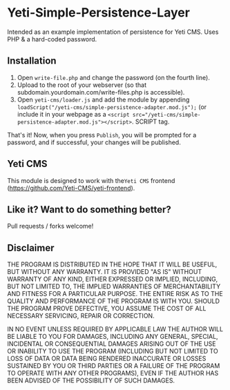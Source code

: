 # Yeti-Simple-Persistence-Layer
Intended as an example implementation of persistence for Yeti CMS. Uses PHP &amp; a hard-coded password.

## Installation
1. Open `write-file.php` and change the password (on the fourth line).
2. Upload to the root of your webserver (so that subdomain.yourdomain.com/write-files.php is accessible).
3. Open `yeti-cms/loader.js` and add the module by appending `loadScript("/yeti-cms/simple-persistence-adapter.mod.js");` (or include it in your webpage as a `<script src="/yeti-cms/simple-persistence-adapter.mod.js"></script>`. SCRIPT tag.

That's it! Now, when you press `Publish`, you will be prompted for a password, and if successful, your changes will be published.

## Yeti CMS
This module is designed to work with the`Yeti CMS` frontend (https://github.com/Yeti-CMS/yeti-frontend).

## Like it? Want to do something better?
Pull requests / forks welcome!


## Disclaimer
THE PROGRAM IS DISTRIBUTED IN THE HOPE THAT IT WILL BE USEFUL, BUT WITHOUT ANY WARRANTY. IT IS PROVIDED "AS IS" WITHOUT WARRANTY OF ANY KIND, EITHER EXPRESSED OR IMPLIED, INCLUDING, BUT NOT LIMITED TO, THE IMPLIED WARRANTIES OF MERCHANTABILITY AND FITNESS FOR A PARTICULAR PURPOSE. THE ENTIRE RISK AS TO THE QUALITY AND PERFORMANCE OF THE PROGRAM IS WITH YOU. SHOULD THE PROGRAM PROVE DEFECTIVE, YOU ASSUME THE COST OF ALL NECESSARY SERVICING, REPAIR OR CORRECTION.

IN NO EVENT UNLESS REQUIRED BY APPLICABLE LAW THE AUTHOR WILL BE LIABLE TO YOU FOR DAMAGES, INCLUDING ANY GENERAL, SPECIAL, INCIDENTAL OR CONSEQUENTIAL DAMAGES ARISING OUT OF THE USE OR INABILITY TO USE THE PROGRAM (INCLUDING BUT NOT LIMITED TO LOSS OF DATA OR DATA BEING RENDERED INACCURATE OR LOSSES SUSTAINED BY YOU OR THIRD PARTIES OR A FAILURE OF THE PROGRAM TO OPERATE WITH ANY OTHER PROGRAMS), EVEN IF THE AUTHOR HAS BEEN ADVISED OF THE POSSIBILITY OF SUCH DAMAGES.
